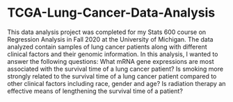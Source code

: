 # TCGA-Lung-Cancer-Data-Analysis

This data analysis project was completed for my Stats 600 course on Regression Analysis in Fall 2020 at the University of Michigan. The data analyzed contain samples of lung cancer patients along with different clinical factors and their genomic information. In this analysis, I wanted to answer the following questions: What mRNA gene expressions are most associated with the survival time of a lung cancer patient? Is smoking more strongly related to the survival time of a lung cancer patient compared to other clinical factors including race, gender and age? Is radiation therapy an effective means of lengthening the survival time of a patient? 

